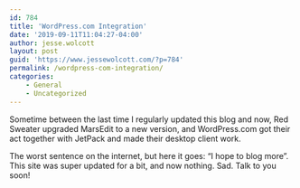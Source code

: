 ```yaml
---
id: 784
title: 'WordPress.com Integration'
date: '2019-09-11T11:04:27-04:00'
author: jesse.wolcott
layout: post
guid: 'https://www.jessewolcott.com/?p=784'
permalink: /wordpress-com-integration/
categories:
    - General
    - Uncategorized
---
```


Sometime between the last time I regularly updated this blog and now, Red Sweater upgraded MarsEdit to a new version, and WordPress.com got their act together with JetPack and made their desktop client work.

The worst sentence on the internet, but here it goes: “I hope to blog more”. This site was super updated for a bit, and now nothing. Sad. Talk to you soon!